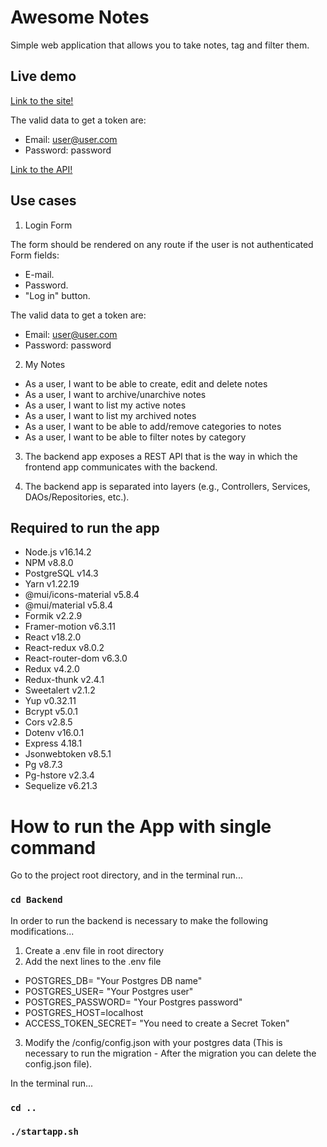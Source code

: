 # Awesome Notes

Simple web application that allows you to take notes, tag
and filter them.

## Live demo

[Link to the site!](https://awesome-notes-react.netlify.app/)

The valid data to get a token are:

- Email: user@user.com
- Password: password

[Link to the API!](https://awesome-notes-backend.herokuapp.com/)

## Use cases

1. Login Form

The form should be rendered on any route if the user is not authenticated
Form fields:

- E-mail.
- Password.
- "Log in" button.

The valid data to get a token are:

- Email: user@user.com
- Password: password

2. My Notes

- As a user, I want to be able to create, edit and delete notes
- As a user, I want to archive/unarchive notes
- As a user, I want to list my active notes
- As a user, I want to list my archived notes
- As a user, I want to be able to add/remove categories to notes
- As a user, I want to be able to filter notes by category

3. The backend app exposes a REST API that is the way in which the frontend app communicates with the backend.

4. The backend app is separated into layers (e.g., Controllers, Services, DAOs/Repositories, etc.).

## Required to run the app

- Node.js v16.14.2
- NPM v8.8.0
- PostgreSQL v14.3
- Yarn v1.22.19
- @mui/icons-material v5.8.4
- @mui/material v5.8.4
- Formik v2.2.9
- Framer-motion v6.3.11
- React v18.2.0
- React-redux v8.0.2
- React-router-dom v6.3.0
- Redux v4.2.0
- Redux-thunk v2.4.1
- Sweetalert v2.1.2
- Yup v0.32.11
- Bcrypt v5.0.1
- Cors v2.8.5
- Dotenv v16.0.1
- Express 4.18.1
- Jsonwebtoken v8.5.1
- Pg v8.7.3
- Pg-hstore v2.3.4
- Sequelize v6.21.3

# How to run the App with single command

Go to the project root directory, and in the terminal run...

### `cd Backend`

In order to run the backend is necessary to make the following modifications...

1. Create a .env file in root directory
2. Add the next lines to the .env file

- POSTGRES_DB= "Your Postgres DB name"
- POSTGRES_USER= "Your Postgres user"
- POSTGRES_PASSWORD= "Your Postgres password"
- POSTGRES_HOST=localhost
- ACCESS_TOKEN_SECRET= "You need to create a Secret Token"

3. Modify the /config/config.json with your postgres data (This is necessary to run the migration - After the migration you can delete the config.json file).

In the terminal run...

### `cd ..`

### `./startapp.sh`
